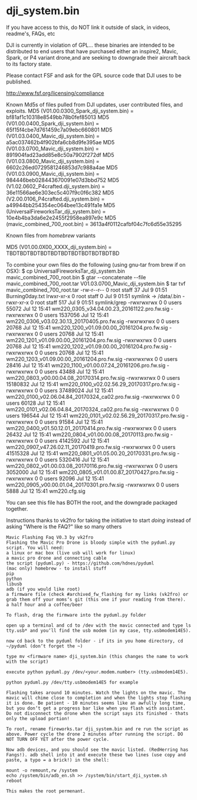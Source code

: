 # dji_system.bin
If you have access to this, do NOT link it outside of slack, in videos, readme's, FAQs, etc

DJI is currently in violation of GPL... these binaries are intended to be distributed to end users that have purchased either an inspire2, Mavic, Spark, or P4 variant drone,and are seeking to downgrade their aircraft back to its factory state. 

Please contact FSF and ask for the GPL source code that DJI uses to be published. 

http://www.fsf.org/licensing/compliance

Known Md5s of files pulled from DJI updates, user contributed files, and exploits. 
MD5 (V01.00.0300_Spark_dji_system.bin) = bf81af1c10318e8549bb78b0fef85013
MD5 (V01.00.0400_Spark_dji_system.bin) = 65f15f4cbe7d761459c7a09ebc660801
MD5 (V01.03.0400_Mavic_dji_system.bin) = a5ac037462b4f902bfa6cb8d9fe395ae
MD5 (V01.03.0700_Mavic_dji_system.bin) = 891904fad23add85e8c50a7902f272df
MD5 (V01.03.0800_Mavic_dji_system.bin) = 6602c26ed0729581246853d7c988a4ae
MD5 (V01.03.0900_Mavic_dji_system.bin) = 984446beb028443670091e07d3bbd752
MD5 (V1.02.0602_P4crafted.dji_system.bin) = 36e11566ae6e303ec5c407f9c0f6c382
MD5 (V2.00.0106_P4crafted.dji_system.bin) = a49944bb254354ec064bee13c491fa1e
MD5 (UniversalFireworksTar_dji_system.bin) = 10e4b4ba3da6e2e2455f2958ea897e9c
MD5 (mavic_combined_700_root.bin) = 3613a4f0112cafbf04c7fc6d55e35295

Known files from *homebrew* variants

MD5 (V01.00.0X00_XXXX_dji_system.bin)  = TBDTBDTBDTBDTBDTBDTBDTBDTBDTBDTBD


To combine your own files do the following (using gnu-tar from brew if on OSX):
$ cp UniversalFireworksTar_dji_system.bin mavic_combined_700_root.bin 
$ gtar --concatenate --file mavic_combined_700_root.tar V01.03.0700_Mavic_dji_system.bin
$ tar tvf mavic_combined_700_root.tar 
-rw-r--r--  0 root   staff      37 Jul  9 01:51 Burning0day.txt
lrwxr-xr-x  0 root   staff       0 Jul  9 01:51 symlink -> /data/.bin
-rwxr-xr-x  0 root   staff     517 Jul  9 01:51 symlink/grep
-rwxrwxrwx  0 0      users   55072 Jul 12 15:41 wm220_0305_v34.04.00.23_20161122.pro.fw.sig
-rwxrwxrwx  0 0      users 1537056 Jul 12 15:41 wm220_0306_v03.02.30.13_20170405.pro.fw.sig
-rwxrwxrwx  0 0      users   20768 Jul 12 15:41 wm220_1200_v01.09.00.00_20161204.pro.fw.sig
-rwxrwxrwx  0 0      users   20768 Jul 12 15:41 wm220_1201_v01.09.00.00_20161204.pro.fw.sig
-rwxrwxrwx  0 0      users   20768 Jul 12 15:41 wm220_1202_v01.09.00.00_20161204.pro.fw.sig
-rwxrwxrwx  0 0      users   20768 Jul 12 15:41 wm220_1203_v01.09.00.00_20161204.pro.fw.sig
-rwxrwxrwx  0 0      users   28416 Jul 12 15:41 wm220_1100_v01.00.07.24_20161206.pro.fw.sig
-rwxrwxrwx  0 0      users   43488 Jul 12 15:41 wm220_0803_v00.00.04.08_20170314.pro.fw.sig
-rwxrwxrwx  0 0      users 15180832 Jul 12 15:41 wm220_0100_v02.02.56.29_20170317.pro.fw.sig
-rwxrwxrwx  0 0      users 37489024 Jul 12 15:41 wm220_0100_v02.06.04.84_20170324_ca02.pro.fw.sig
-rwxrwxrwx  0 0      users    60128 Jul 12 15:41 wm220_0101_v02.06.04.84_20170324_ca02.pro.fw.sig
-rwxrwxrwx  0 0      users   196544 Jul 12 15:41 wm220_0101_v02.02.56.29_20170317.pro.fw.sig
-rwxrwxrwx  0 0      users    91584 Jul 12 15:41 wm220_0400_v01.50.12.01_20170414.pro.fw.sig
-rwxrwxrwx  0 0      users    26432 Jul 12 15:41 wm220_0804_v01.00.00.08_20170113.pro.fw.sig
-rwxrwxrwx  0 0      users  4142592 Jul 12 15:41 wm220_0907_v47.26.02.11_20170419.pro.fw.sig
-rwxrwxrwx  0 0      users 41515328 Jul 12 15:41 wm220_0801_v01.05.00.20_20170331.pro.fw.sig
-rwxrwxrwx  0 0      users  5320416 Jul 12 15:41 wm220_0802_v01.00.03.08_20170116.pro.fw.sig
-rwxrwxrwx  0 0      users  3052000 Jul 12 15:41 wm220_0805_v01.01.00.87_20170427.pro.fw.sig
-rwxrwxrwx  0 0      users    92096 Jul 12 15:41 wm220_0905_v00.00.01.04_20170301.pro.fw.sig
-rwxrwxrwx  0 0      users     5888 Jul 12 15:41 wm220.cfg.sig

You can see this file has BOTH the root, and the downgrade packaged together. 

Instructions thanks to vk2fro for taking the initiative to start *doing* instead of asking "Where is the FAQ?" like so many others

```
Mavic Flashing Faq V0.3 by vk2fro
Flashing the Mavic Pro Drone is bloody simple with the pyduml.py script. You will need:
a linux or mac box (live usb will work for linux)
a mavic pro drone and connecting cable
the script (pyduml.py) - https://github.com/hdnes/pyduml
(mac only) homebrew - to install stuff
pip
python
libusb
adb (if you would like root)
a firmware file (check #archived_fw_flashing for my links (vk2fro) or grab them off your momsʼs git (this one if your reading from there).
a half hour and a coffee/beer

To flash, drag the firmware into the pyduml.py folder

open up a terminal and cd to /dev with the mavic connected and type ls tty.usb* and youʼll find the usb modem (in my case, tty.usbmodem14E5).

now cd back to the pyduml folder - if its in you home directory, cd ~/pyduml (donʼt forget the ~)

type mv <firmware name> dji_system.bin (this changes the name to work with the script)

execute python pyduml.py /dev/<your.modem.number> (tty.usbmodem14E5). 

python pyduml.py /dev/tty.usbmodem14E5 for example

Flashing takes around 10 minutes. Watch the lights on the mavic. The mavic will chime close to completion and when the lights stop flashing it is done. Be patient - 10 minutes seems like an awfully long time, but you donʼt get a progress bar like when you flash with assistant. Do not disconnect the drone when the script says its finished - thats only the upload portion!

To root, rename fireworks.tar dji_system.bin and re run the script as above. Power cycle the drone 2 minutes after running the script. DO NOT TURN OFF YET after the power cycle.

Now adb devices, and you should see the mavic listed. (RedHerring has Fangs!). adb shell into it and execute these two lines (use copy and paste, a typo = a brick!) in the shell:

mount -o remount,rw /system
echo /system/bin/adb_en.sh >> /system/bin/start_dji_system.sh
reboot

This makes the root permenant.

```

